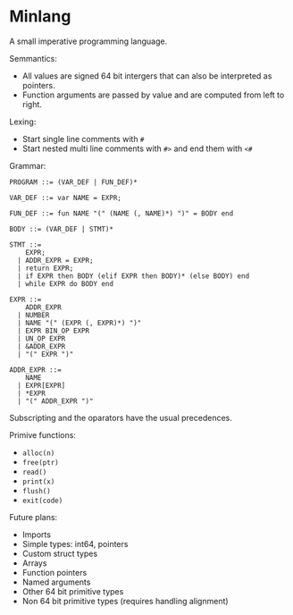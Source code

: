 # Minlang
A small imperative programming language.

Semmantics:
- All values are signed 64 bit intergers that can also be interpreted as pointers.
- Function arguments are passed by value and are computed from left to right.

Lexing:
- Start single line comments with `#`
- Start nested multi line comments with `#>` and end them with `<#` 

Grammar:

```
PROGRAM ::= (VAR_DEF | FUN_DEF)*

VAR_DEF ::= var NAME = EXPR;

FUN_DEF ::= fun NAME "(" (NAME (, NAME)*) ")" = BODY end

BODY ::= (VAR_DEF | STMT)*

STMT ::=
    EXPR;
  | ADDR_EXPR = EXPR;
  | return EXPR;
  | if EXPR then BODY (elif EXPR then BODY)* (else BODY) end
  | while EXPR do BODY end

EXPR ::=
    ADDR_EXPR
  | NUMBER
  | NAME "(" (EXPR (, EXPR)*) ")"
  | EXPR BIN_OP EXPR
  | UN_OP EXPR
  | &ADDR_EXPR
  | "(" EXPR ")"

ADDR_EXPR ::=
    NAME
  | EXPR[EXPR]
  | *EXPR
  | "(" ADDR_EXPR ")"
```

Subscripting and the oparators have the usual precedences.

Primive functions:
- `alloc(n)`
- `free(ptr)`
- `read()`
- `print(x)`
- `flush()`
- `exit(code)`

Future plans:
- Imports
- Simple types: int64, pointers
- Custom struct types
- Arrays
- Function pointers
- Named arguments
- Other 64 bit primitive types
- Non 64 bit primitive types (requires handling alignment)
